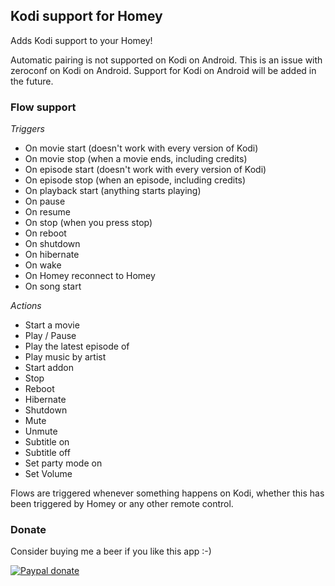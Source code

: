 ## Kodi support for Homey
Adds Kodi support to your Homey!

Automatic pairing is not supported on Kodi on Android. This is an issue with zeroconf on Kodi on Android. Support for Kodi on Android will be added in the future.

### Flow support
*Triggers*
* On movie start (doesn't work with every version of Kodi)
* On movie stop (when a movie ends, including credits)
* On episode start (doesn't work with every version of Kodi)
* On episode stop (when an episode, including credits)
* On playback start (anything starts playing)
* On pause  
* On resume 
* On stop (when you press stop)
* On reboot
* On shutdown
* On hibernate
* On wake
* On Homey reconnect to Homey
* On song start

*Actions*
* Start a movie
* Play / Pause
* Play the latest episode of
* Play music by artist
* Start addon
* Stop
* Reboot
* Hibernate
* Shutdown
* Mute
* Unmute
* Subtitle on
* Subtitle off
* Set party mode on
* Set Volume

Flows are triggered whenever something happens on Kodi, whether this has been triggered by Homey or any other remote control.

### Donate
Consider buying me a beer if you like this app :-)

[![Paypal donate][pp-donate-image]][pp-donate-link]

[pp-donate-link]: https://www.paypal.com/cgi-bin/webscr?cmd=_donations&business=D7H2GG32VETVW&lc=AU&item_number=homey%2dapps&currency_code=AUD&bn=PP%2dDonationsBF%3abtn_donateCC_LG%2egif%3aNonHosted
[pp-donate-image]: https://www.paypalobjects.com/en_US/i/btn/btn_donateCC_LG.gif
